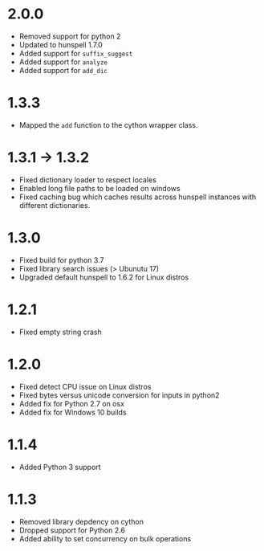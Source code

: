 # 2.0.0
- Removed support for python 2
- Updated to hunspell 1.7.0
- Added support for `suffix_suggest`
- Added support for `analyze`
- Added support for `add_dic`

# 1.3.3
- Mapped the `add` function to the cython wrapper class.

# 1.3.1 -> 1.3.2
- Fixed dictionary loader to respect locales
- Enabled long file paths to be loaded on windows
- Fixed caching bug which caches results across hunspell instances with different dictionaries.

# 1.3.0
- Fixed build for python 3.7
- Fixed library search issues (> Ubunutu 17)
- Upgraded default hunspell to 1.6.2 for Linux distros

# 1.2.1
- Fixed empty string crash

# 1.2.0
- Fixed detect CPU issue on Linux distros
- Fixed bytes versus unicode conversion for inputs in python2
- Added fix for Python 2.7 on osx
- Added fix for Windows 10 builds

# 1.1.4
- Added Python 3 support

# 1.1.3
- Removed library depdency on cython
- Dropped support for Python 2.6
- Added ability to set concurrency on bulk operations

